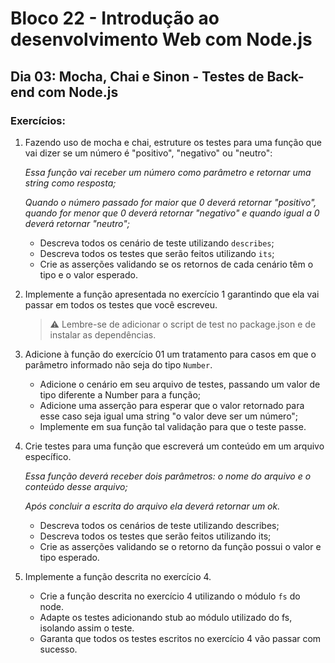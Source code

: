 # Bloco 22 - Introdução ao desenvolvimento Web com Node.js
## Dia 03: Mocha, Chai e Sinon - Testes de Back-end com Node.js
### Exercícios:

1. Fazendo uso de mocha e chai, estruture os testes para uma função que vai dizer se um número é "positivo", "negativo" ou "neutro":

    *Essa função vai receber um número como parâmetro e retornar uma string como resposta;*

    *Quando o número passado for maior que 0 deverá retornar "positivo", quando for menor que 0 deverá retornar "negativo" e quando igual a 0 deverá retornar "neutro";*

    * Descreva todos os cenário de teste utilizando `describes`;
    * Descreva todos os testes que serão feitos utilizando `its`;
    * Crie as asserções validando se os retornos de cada cenário têm o tipo e o valor esperado.

2. Implemente a função apresentada no exercício 1 garantindo que ela vai passar em todos os testes que você escreveu.

    > ⚠️ Lembre-se de adicionar o script de test no package.json e de instalar as dependências.

3. Adicione à função do exercício 01 um tratamento para casos em que o parâmetro informado não seja do tipo `Number`.

    * Adicione o cenário em seu arquivo de testes, passando um valor de tipo diferente a Number para a função;
    * Adicione uma asserção para esperar que o valor retornado para esse caso seja igual uma string "o valor deve ser um número";
    * Implemente em sua função tal validação para que o teste passe.


4. Crie testes para uma função que escreverá um conteúdo em um arquivo específico.

    *Essa função deverá receber dois parâmetros: o nome do arquivo e o conteúdo desse arquivo;*

    *Após concluir a escrita do arquivo ela deverá retornar um ok.*

    * Descreva todos os cenários de teste utilizando describes;
    * Descreva todos os testes que serão feitos utilizando its;
    * Crie as asserções validando se o retorno da função possui o valor e tipo esperado.

5. Implemente a função descrita no exercício 4.

    * Crie a função descrita no exercício 4 utilizando o módulo `fs` do node.
    * Adapte os testes adicionando stub ao módulo utilizado do fs, isolando assim o teste.
    * Garanta que todos os testes escritos no exercício 4 vão passar com sucesso.
